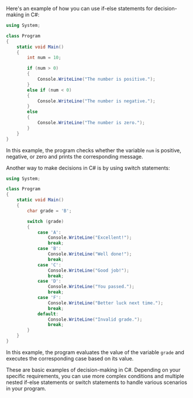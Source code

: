 Here's an example of how you can use if-else statements for decision-making in C#:

```csharp
using System;

class Program
{
    static void Main()
    {
        int num = 10;

        if (num > 0)
        {
            Console.WriteLine("The number is positive.");
        }
        else if (num < 0)
        {
            Console.WriteLine("The number is negative.");
        }
        else
        {
            Console.WriteLine("The number is zero.");
        }
    }
}
```

In this example, the program checks whether the variable `num` is positive, negative, or zero and prints the corresponding message.

Another way to make decisions in C# is by using switch statements:

```csharp
using System;

class Program
{
    static void Main()
    {
        char grade = 'B';

        switch (grade)
        {
            case 'A':
                Console.WriteLine("Excellent!");
                break;
            case 'B':
                Console.WriteLine("Well done!");
                break;
            case 'C':
                Console.WriteLine("Good job!");
                break;
            case 'D':
                Console.WriteLine("You passed.");
                break;
            case 'F':
                Console.WriteLine("Better luck next time.");
                break;
            default:
                Console.WriteLine("Invalid grade.");
                break;
        }
    }
}
```

In this example, the program evaluates the value of the variable `grade` and executes the corresponding case based on its value.

These are basic examples of decision-making in C#. Depending on your specific requirements, you can use more complex conditions and multiple nested if-else statements or switch statements to handle various scenarios in your program.
